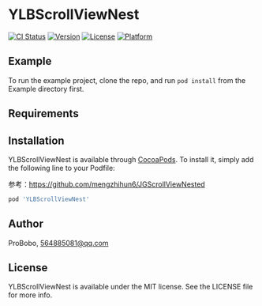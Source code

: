 # YLBScrollViewNest

[![CI Status](https://img.shields.io/travis/ProBobo/YLBScrollViewNest.svg?style=flat)](https://travis-ci.org/ProBobo/YLBScrollViewNest)
[![Version](https://img.shields.io/cocoapods/v/YLBScrollViewNest.svg?style=flat)](https://cocoapods.org/pods/YLBScrollViewNest)
[![License](https://img.shields.io/cocoapods/l/YLBScrollViewNest.svg?style=flat)](https://cocoapods.org/pods/YLBScrollViewNest)
[![Platform](https://img.shields.io/cocoapods/p/YLBScrollViewNest.svg?style=flat)](https://cocoapods.org/pods/YLBScrollViewNest)

## Example

To run the example project, clone the repo, and run `pod install` from the Example directory first.

## Requirements

## Installation

YLBScrollViewNest is available through [CocoaPods](https://cocoapods.org). To install
it, simply add the following line to your Podfile:

参考：https://github.com/mengzhihun6/JGScrollViewNested

```ruby
pod 'YLBScrollViewNest'
```

## Author

ProBobo, 564885081@qq.com

## License

YLBScrollViewNest is available under the MIT license. See the LICENSE file for more info.
